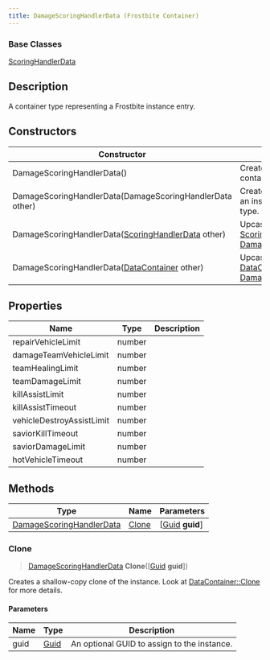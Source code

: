 ```yaml
---
title: DamageScoringHandlerData (Frostbite Container)
---
```

### Base Classes

[ScoringHandlerData](ScoringHandlerData)

## Description

A container type representing a Frostbite instance entry.

## Constructors

| Constructor                                                                         | Description                                                                                                                             |
| ----------------------------------------------------------------------------------- | --------------------------------------------------------------------------------------------------------------------------------------- |
| DamageScoringHandlerData()                                                          | Create a new instance of this container type.                                                                                           |
| DamageScoringHandlerData(DamageScoringHandlerData other)                            | Create a reference copy of an instance of the same type.                                                                                |
| DamageScoringHandlerData([ScoringHandlerData](ScoringHandlerData) other)            | Upcast an instance of type [ScoringHandlerData](ScoringHandlerData) to [DamageScoringHandlerData](DamageScoringHandlerData).            |
| DamageScoringHandlerData([DataContainer](/vext/ref/cls/shr/datacontainer) other) | Upcast an instance of type [DataContainer](/vext/ref/cls/shr/datacontainer) to [DamageScoringHandlerData](DamageScoringHandlerData). |

## Properties

| Name                      | Type   | Description |
| ------------------------- | ------ | ----------- |
| repairVehicleLimit        | number |             |
| damageTeamVehicleLimit    | number |             |
| teamHealingLimit          | number |             |
| teamDamageLimit           | number |             |
| killAssistLimit           | number |             |
| killAssistTimeout         | number |             |
| vehicleDestroyAssistLimit | number |             |
| saviorKillTimeout         | number |             |
| saviorDamageLimit         | number |             |
| hotVehicleTimeout         | number |             |

## Methods

| Type                                                 | Name            | Parameters                                     |
| ---------------------------------------------------- | --------------- | ---------------------------------------------- |
| [DamageScoringHandlerData](DamageScoringHandlerData) | [Clone](#clone) | \[[Guid](/vext/ref/cls/shr/guid) **guid**\] |

### Clone

> [DamageScoringHandlerData](DamageScoringHandlerData) **Clone**(\[[Guid](/vext/ref/cls/shr/guid) **guid**\])

Creates a shallow-copy clone of the instance. Look at [DataContainer::Clone](/vext/ref/cls/shr/datacontainer#clone) for more details.

#### Parameters

| Name | Type         | Description                                 |
| ---- | ------------ | ------------------------------------------- |
| guid | [Guid](Guid) | An optional GUID to assign to the instance. |
